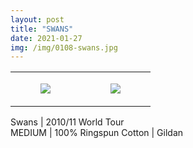 ```yaml
---
layout: post
title: "SWANS"
date: 2021-01-27
img: /img/0108-swans.jpg
---
```




<table style="width:100%;"><tr><td style="vertical-align:top;">
      <figure class="tmblr-full" data-orig-height="2048" data-orig-width="1365" data-orig-src="https://concertshirts.netlify.app/shirts/0108/0108-01.jpg"><img src="https://64.media.tumblr.com/21c35e90ddc924149fbf0dde411273c4/a8ac06430e644e49-d8/s540x810/5e5276522021fe929b8bf3819b8271f7e6ed5365.jpg" data-orig-height="2048" data-orig-width="1365" data-orig-src="https://concertshirts.netlify.app/shirts/0108/0108-01.jpg"/></figure></td>
    <td style="vertical-align:top;">
      <figure class="tmblr-full" data-orig-height="2048" data-orig-width="1365" data-orig-src="https://concertshirts.netlify.app/shirts/0108/0108-02.jpg"><img src="https://64.media.tumblr.com/ad5b329f282e2719eee17db40dcdd29e/a8ac06430e644e49-10/s540x810/bb7d305155a11a69e528cfda52f780b362471d8e.jpg" data-orig-height="2048" data-orig-width="1365" data-orig-src="https://concertshirts.netlify.app/shirts/0108/0108-02.jpg"/></figure></td>
  </tr></table><p>
  Swans | 2010/11 World Tour<br/>MEDIUM | 100% Ringspun Cotton | Gildan
</p>
